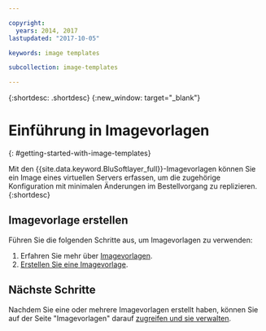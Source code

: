```yaml
---

copyright:
  years: 2014, 2017
lastupdated: "2017-10-05"

keywords: image templates

subcollection: image-templates

---
```


{:shortdesc: .shortdesc}
{:new_window: target="_blank"}

# Einführung in Imagevorlagen
{: #getting-started-with-image-templates}

Mit den {{site.data.keyword.BluSoftlayer_full}}-Imagevorlagen können Sie ein Image eines virtuellen Servers erfassen, um die zugehörige Konfiguration mit minimalen Änderungen im Bestellvorgang zu replizieren.
{:shortdesc}


## Imagevorlage erstellen

Führen Sie die folgenden Schritte aus, um Imagevorlagen zu verwenden:
1. Erfahren Sie mehr über [Imagevorlagen](/docs/infrastructure/image-templates?topic=image-templates-about-image-templates).
2. [Erstellen Sie eine Imagevorlage](/docs/infrastructure/image-templates?topic=image-templates-creating-an-image-template).

## Nächste Schritte

Nachdem Sie eine oder mehrere Imagevorlagen erstellt haben, können Sie auf der Seite "Imagevorlagen" darauf [zugreifen und sie verwalten](/docs/infrastructure/image-templates?topic=image-templates-managing-images-from-the-image-templates-page).
